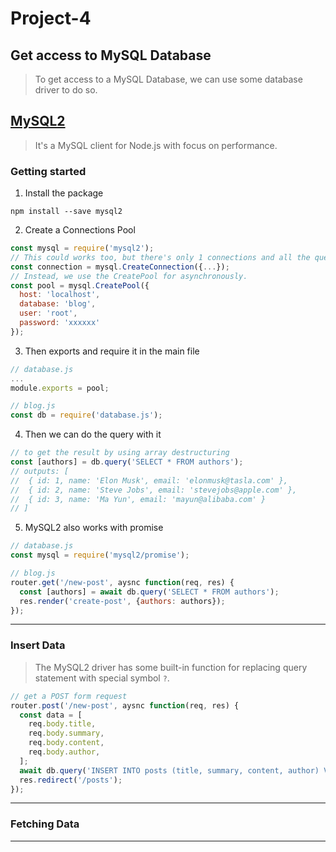 # Project-4
## Get access to MySQL Database
> To get access to a MySQL Database, we can use some database driver to do so.

## [MySQL2](https://www.npmjs.com/package/mysql2)
> It's a MySQL client for Node.js with focus on performance.
### Getting started
1. Install the package
```console
npm install --save mysql2
```
2. Create a Connections Pool
```js
const mysql = require('mysql2');
// This could works too, but there's only 1 connections and all the query need to be queued.
const connection = mysql.CreateConnection({...}); 
// Instead, we use the CreatePool for asynchronously.
const pool = mysql.CreatePool({
  host: 'localhost',
  database: 'blog',
  user: 'root',
  password: 'xxxxxx'
});
```
3. Then exports and require it in the main file
```js
// database.js
...
module.exports = pool;

// blog.js
const db = require('database.js');
```
4. Then we can do the query with it
```js
// to get the result by using array destructuring
const [authors] = db.query('SELECT * FROM authors');
// outputs: [
//  { id: 1, name: 'Elon Musk', email: 'elonmusk@tasla.com' },
//  { id: 2, name: 'Steve Jobs', email: 'stevejobs@apple.com' },
//  { id: 3, name: 'Ma Yun', email: 'mayun@alibaba.com' }
// ]
```
5. MySQL2 also works with promise
```js
// database.js
const mysql = require('mysql2/promise');

// blog.js
router.get('/new-post', aysnc function(req, res) {
  const [authors] = await db.query('SELECT * FROM authors');
  res.render('create-post', {authors: authors});
});
```
---

### Insert Data
> The MySQL2 driver has some built-in function for replacing query statement with special symbol `?`.
```js
// get a POST form request
router.post('/new-post', aysnc function(req, res) {
  const data = [
    req.body.title,
    req.body.summary,
    req.body.content,
    req.body.author,
  ];
  await db.query('INSERT INTO posts (title, summary, content, author) VALUES (?)', [data]);
  res.redirect('/posts');
});
```

---

### Fetching Data
> 

---
